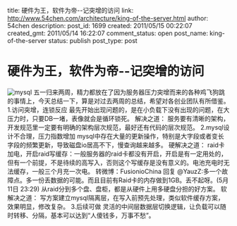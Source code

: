 title: 硬件为王，软件为帝--记突增的访问
link: http://www.54chen.com/architecture/king-of-the-server.html
author: 54chen
description: 
post_id: 1699
created: 2011/05/15 00:22:07
created_gmt: 2011/05/14 16:22:07
comment_status: open
post_name: king-of-the-server
status: publish
post_type: post

# 硬件为王，软件为帝--记突增的访问

![mysql](http://img03.taobaocdn.com/imgextra/i3/T1pM1bXgdlXXapI9ra_122249.jpg) 五一归来两周，精力都放在了因为服务器压力突增而来的各种鸡飞狗跳的事情上，今天总结一下，算是对过去两周的总结，希望对各创业团队有所借鉴。 1.访问突增，连锁反应 最先开始出现问题的，是在小负载下没有出现的问题，在大压力时，只要DB一堵，表像就会是循环锁死。 解决之道： 服务要有清晰的架构，开发规范里一定要有明确的架构层次规范，最好还有代码的层次规范。 2.mysql设计不合理，压力指数增加 mysql中存在大量的更新操作，特别是大字段或者变长字段的频繁更新，导致磁盘io居高不下，慢查询越来越多。 硬解决之道： raid卡加电，开启raid写缓存：一般服务器的raid卡都没有开启，开启是有一定用处的，但有一个前提，不是待续的高写入，否则这个写缓存是没有意义的。电池充电时无法缓存，一般三个月充一次电。 转微博：FusionioChina 回复 @YauzZ:多一个故障点。多一份丢数据的可能。而且目前有Raid卡的内存做到1GB。丢不起呀。(5月11日 23:29) 从raid分到多个盘、盘柜，都是从硬件上用多硬盘分担的好方案。 软解决之道： 写方案建立mysql隔离层，在写入前预先处理，类似软件缓存方案，效果明显，修改复杂。 3.后续可做 灵活的中间层数据层切换逻辑，让负载可以随时转移、分隔，基本可以达到“人傻钱多，万事不愁”。